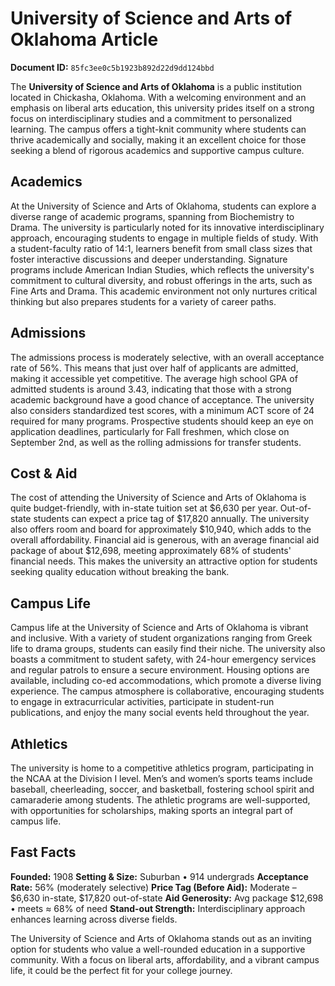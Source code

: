 # University of Science and Arts of Oklahoma Article

**Document ID:** `85fc3ee0c5b1923b892d22d9dd124bbd`

The **University of Science and Arts of Oklahoma** is a public institution located in Chickasha, Oklahoma. With a welcoming environment and an emphasis on liberal arts education, this university prides itself on a strong focus on interdisciplinary studies and a commitment to personalized learning. The campus offers a tight-knit community where students can thrive academically and socially, making it an excellent choice for those seeking a blend of rigorous academics and supportive campus culture.

## Academics
At the University of Science and Arts of Oklahoma, students can explore a diverse range of academic programs, spanning from Biochemistry to Drama. The university is particularly noted for its innovative interdisciplinary approach, encouraging students to engage in multiple fields of study. With a student-faculty ratio of 14:1, learners benefit from small class sizes that foster interactive discussions and deeper understanding. Signature programs include American Indian Studies, which reflects the university's commitment to cultural diversity, and robust offerings in the arts, such as Fine Arts and Drama. This academic environment not only nurtures critical thinking but also prepares students for a variety of career paths.

## Admissions
The admissions process is moderately selective, with an overall acceptance rate of 56%. This means that just over half of applicants are admitted, making it accessible yet competitive. The average high school GPA of admitted students is around 3.43, indicating that those with a strong academic background have a good chance of acceptance. The university also considers standardized test scores, with a minimum ACT score of 24 required for many programs. Prospective students should keep an eye on application deadlines, particularly for Fall freshmen, which close on September 2nd, as well as the rolling admissions for transfer students.

## Cost & Aid
The cost of attending the University of Science and Arts of Oklahoma is quite budget-friendly, with in-state tuition set at $6,630 per year. Out-of-state students can expect a price tag of $17,820 annually. The university also offers room and board for approximately $10,940, which adds to the overall affordability. Financial aid is generous, with an average financial aid package of about $12,698, meeting approximately 68% of students' financial needs. This makes the university an attractive option for students seeking quality education without breaking the bank.

## Campus Life
Campus life at the University of Science and Arts of Oklahoma is vibrant and inclusive. With a variety of student organizations ranging from Greek life to drama groups, students can easily find their niche. The university also boasts a commitment to student safety, with 24-hour emergency services and regular patrols to ensure a secure environment. Housing options are available, including co-ed accommodations, which promote a diverse living experience. The campus atmosphere is collaborative, encouraging students to engage in extracurricular activities, participate in student-run publications, and enjoy the many social events held throughout the year.

## Athletics
The university is home to a competitive athletics program, participating in the NCAA at the Division I level. Men’s and women’s sports teams include baseball, cheerleading, soccer, and basketball, fostering school spirit and camaraderie among students. The athletic programs are well-supported, with opportunities for scholarships, making sports an integral part of campus life.

## Fast Facts
**Founded:** 1908
**Setting & Size:** Suburban • 914 undergrads
**Acceptance Rate:** 56% (moderately selective)
**Price Tag (Before Aid):** Moderate – $6,630 in-state, $17,820 out-of-state
**Aid Generosity:** Avg package $12,698 • meets ≈ 68% of need
**Stand-out Strength:** Interdisciplinary approach enhances learning across diverse fields.

The University of Science and Arts of Oklahoma stands out as an inviting option for students who value a well-rounded education in a supportive community. With a focus on liberal arts, affordability, and a vibrant campus life, it could be the perfect fit for your college journey.
